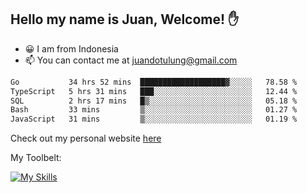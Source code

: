 ## Hello my name is Juan, Welcome! ✋

- 😀 I am from Indonesia
- 📫 You can contact me at juandotulung@gmail.com

<!--START_SECTION:waka-->

```txt
Go           34 hrs 52 mins  ███████████████████▓░░░░░   78.58 %
TypeScript   5 hrs 31 mins   ███░░░░░░░░░░░░░░░░░░░░░░   12.44 %
SQL          2 hrs 17 mins   █▒░░░░░░░░░░░░░░░░░░░░░░░   05.18 %
Bash         33 mins         ▒░░░░░░░░░░░░░░░░░░░░░░░░   01.27 %
JavaScript   31 mins         ▒░░░░░░░░░░░░░░░░░░░░░░░░   01.19 %
```

<!--END_SECTION:waka-->

Check out my personal website [here](https://juanchristian.com)

My Toolbelt:

[![My Skills](https://skillicons.dev/icons?i=go,js,ts,nodejs,express,react,nextjs,vue,tailwind,vite,html,css,python,php,aws,bash,linux,postgres,mysql,redis,kafka,docker,vercel,netlify,vscode,figma)](https://skillicons.dev)

